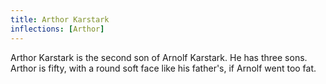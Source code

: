 ```yaml
---
title: Arthor Karstark
inflections: [Arthor]
---
```


Arthor Karstark is the second son of Arnolf Karstark. He has three sons. Arthor is fifty, with a round soft face like his father's, if Arnolf went too fat.


